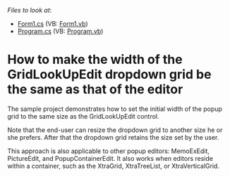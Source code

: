 <!-- default file list -->
*Files to look at*:

* [Form1.cs](./CS/Form1.cs) (VB: [Form1.vb](./VB/Form1.vb))
* [Program.cs](./CS/Program.cs) (VB: [Program.vb](./VB/Program.vb))
<!-- default file list end -->
# How to make the width of the GridLookUpEdit dropdown grid be the same as that of the editor


<p>The sample project demonstrates how to set the initial width of the popup grid to the same size as the GridLookUpEdit control. </p><p>Note that the end-user can resize the dropdown grid to another size he or she prefers. After that the dropdown grid retains the size set by the user.</p><p>This approach is also applicable to other popup editors: MemoExEdit, PictureEdit, and PopupContainerEdit. It also works when editors reside within a container, such as the XtraGrid, XtraTreeList, or XtraVerticalGrid.</p>

<br/>


